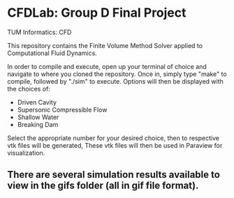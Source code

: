 # CFDLab: Group D Final Project
TUM Informatics: CFD

This repository contains the Finite Volume Method Solver applied to Computational Fluid Dynamics.

In order to compile and execute, open up your terminal of choice and navigate to where you cloned the repository.
Once in, simply type "make" to compile, followed by "./sim" to execute. Options will then be displayed with the choices of:

* Driven Cavity
* Supersonic Compressible Flow
* Shallow Water
* Breaking Dam

Select the appropriate number for your desired choice, then to respective vtk files will be generated, These vtk files will then be used in Paraview for visualization.

## There are several simulation results available to view in the gifs folder (all in gif file format).
